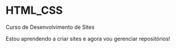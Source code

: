 # HTML_CSS
 Curso de Desenvolvimento de Sites

Estou aprendendo a criar sites e agora vou gerenciar repositórios!